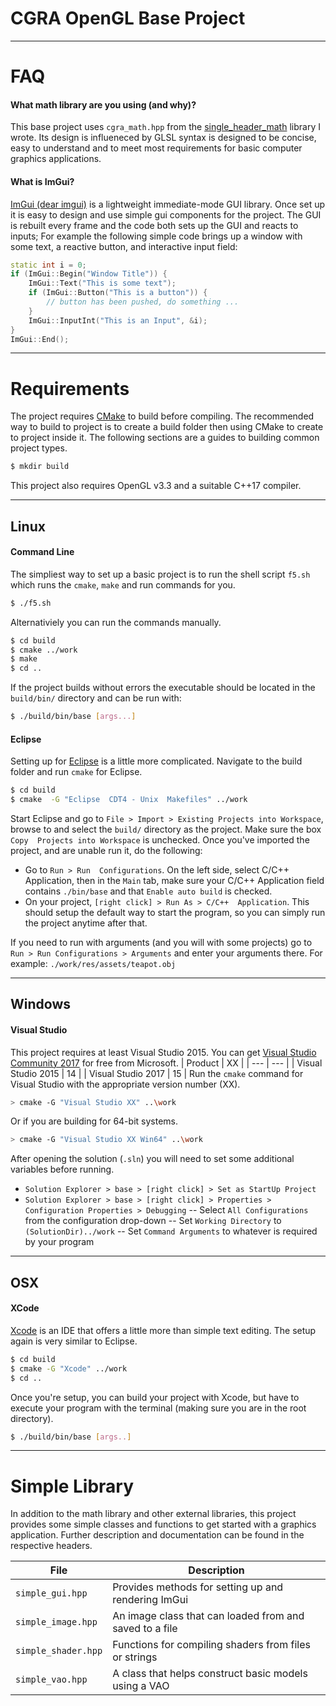 # CGRA OpenGL Base Project


---
# FAQ

#### What math library are you using (and why)?
This base project uses `cgra_math.hpp` from the [single_header_math](https://github.com/JJscott/single_header_math) library I wrote. Its design is influeneced by GLSL syntax is designed to be concise, easy to understand and to meet most requirements for basic computer graphics applications.

#### What is ImGui?
[ImGui (dear imgui)](https://github.com/ocornut/imgui) is a lightweight immediate-mode GUI library. Once set up it is easy to design and use simple gui components for the project. The GUI is rebuilt every frame and the code both sets up the GUI and reacts to inputs; For example the following simple code brings up a window with some text, a reactive button, and interactive input field:
```c++
static int i = 0;
if (ImGui::Begin("Window Title")) {
    ImGui::Text("This is some text");
    if (ImGui::Button("This is a button")) {
        // button has been pushed, do something ...
    }
    ImGui::InputInt("This is an Input", &i);
}
ImGui::End();
```

---
# Requirements
The project requires [CMake](https://cmake.org/) to build before compiling. The recommended way to build to project is to create a build folder then using CMake to create to project inside it. The following sections are a guides to building common project types.
```sh
$ mkdir build
```

This project also requires OpenGL v3.3 and a suitable C++17 compiler.


---
## Linux
#### Command Line

The simpliest way to set up a basic project is to run the shell script `f5.sh` which runs the `cmake`, `make` and run commands for you.
```sh
$ ./f5.sh
```

Alternativiely you can run the commands manually.
```sh
$ cd build
$ cmake ../work
$ make
$ cd ..
```

If the project builds without errors the executable should be located in the `build/bin/` directory and can be run with:
```sh
$ ./build/bin/base [args...]
```

#### Eclipse
Setting up for [Eclipse](https://eclipse.org/) is a little more complicated. Navigate to the build folder and run `cmake` for Eclipse.
```sh
$ cd build
$ cmake  -G "Eclipse  CDT4 - Unix  Makefiles" ../work
```
Start Eclipse and go to `File > Import > Existing Projects into Workspace`, browse to and select the `build/` directory as the project. Make sure  the  box `Copy  Projects into Workspace` is unchecked. Once you've imported the project, and are unable run it, do the following:
 - Go to `Run > Run  Configurations`.  On the left side, select C/C++  Application, then in the `Main` tab, make sure your C/C++ Application field contains `./bin/base` and that `Enable auto build` is checked.
 - On your project, `[right click] > Run As > C/C++  Application`.  This should setup the default way to start the program, so you can simply run the project anytime after that.

If  you  need  to  run  with  arguments  (and  you  will  with  some  projects)  go  to `Run > Run Configurations > Arguments` and enter your arguments there.  For example: `./work/res/assets/teapot.obj `


---
## Windows
#### Visual Studio
This project requires at least Visual Studio 2015. You can get [Visual Studio Community 2017](https://www.visualstudio.com/downloads/) for free from Microsoft.
| Product | XX |
| --- | --- |
| Visual Studio 2015 | 14 |
| Visual Studio 2017 | 15 |
Run the `cmake` command for Visual Studio with the appropriate version number (XX).
```sh
> cmake -G "Visual Studio XX" ..\work
```

Or if you are building for 64-bit systems.
```sh
> cmake -G "Visual Studio XX Win64" ..\work
```

After opening the solution (`.sln`) you will need to set some additional variables before running.
 - `Solution Explorer > base > [right click] > Set as StartUp Project`
 - `Solution Explorer > base > [right click] > Properties > Configuration Properties > Debugging`
 -- Select `All Configurations` from the configuration drop-down
 -- Set `Working Directory` to `(SolutionDir)../work`
 -- Set `Command Arguments` to whatever is required by your program


---
## OSX
#### XCode
[Xcode](https://developer.apple.com/xcode/) is an IDE that offers a little more than simple text editing. The setup again is very similar to Eclipse.
```sh
$ cd build
$ cmake -G "Xcode" ../work
$ cd ..
```

Once you're setup, you can build your project with Xcode, but have to execute your program with the terminal (making sure you are in the root directory).
```sh
$ ./build/bin/base [args..]
```

---
# Simple Library
In addition to the math library and other external libraries, this project provides some simple classes and functions to get started with a graphics application. Further description and documentation can be found in the respective headers.

| File | Description |
| ---- | ----------- |
| `simple_gui.hpp` | Provides methods for setting up and rendering ImGui  |
| `simple_image.hpp` | An image class that can loaded from and saved to a file |
| `simple_shader.hpp` | Functions for compiling shaders from files or strings |
| `simple_vao.hpp` | A class that helps construct basic models using a VAO  |



